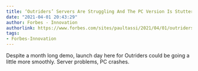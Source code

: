 ```yaml
---
title: ‘Outriders’ Servers Are Struggling And The PC Version Is Stuttering And Crashing
date: "2021-04-01 20:43:29"
author: Forbes - Innovation
authorlink: https://www.forbes.com/sites/paultassi/2021/04/01/outriders-servers-are-struggling-and-the-pc-version-is-stuttering-and-crashing/
tags:
- Forbes-Innovation
---
```

Despite a month long demo, launch day here for Outriders could be going a little more smoothly. Server problems, PC crashes.